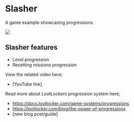 # Slasher
A game example showcasing progressions

![](https://github.com/LootLocker/slasher/blob/main/slasherGameplay.gif)

## Slasher features
- Level progression
- Resetting missions progression

View the related video here;
- [YouTube link]

Read more about LootLockers progression system here;
- https://docs.lootlocker.com/game-systems/progressions
- https://lootlocker.com/blog/the-power-of-progressions
- [new blog post/guide]
